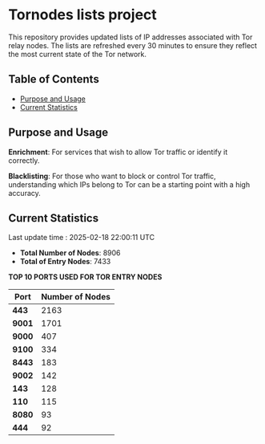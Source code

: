 # Tornodes lists project

This repository provides updated lists of IP addresses associated with Tor relay nodes. The lists are refreshed every 30 minutes to ensure they reflect the most current state of the Tor network.

## Table of Contents

- [Purpose and Usage](#purpose-and-usage)
- [Current Statistics](#current-statistics)


## Purpose and Usage

**Enrichment**: For services that wish to allow Tor traffic or identify it correctly.

**Blacklisting**: For those who want to block or control Tor traffic, understanding which IPs belong to Tor can be a starting point with a high accuracy.

## Current Statistics

Last update time : 2025-02-18 22:00:11 UTC

- **Total Number of Nodes**: 8906
- **Total of Entry Nodes**: 7433

**TOP 10 PORTS USED FOR TOR ENTRY NODES**

| **Port** | **Number of Nodes** |
|------|-----------------|
| **443**   | 2163  |
| **9001**   | 1701  |
| **9000**   | 407  |
| **9100**   | 334  |
| **8443**   | 183  |
| **9002**   | 142  |
| **143**   | 128  |
| **110**   | 115  |
| **8080**   | 93  |
| **444**   | 92  |

